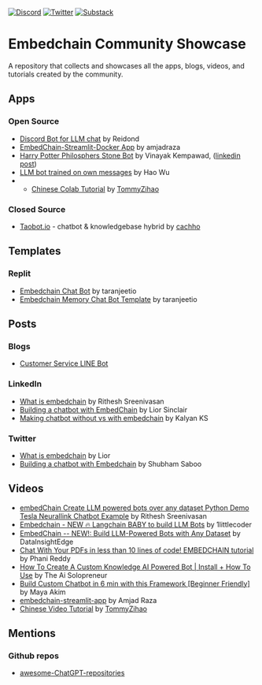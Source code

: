[![Discord](https://dcbadge.vercel.app/api/server/nhvCbCtKV?style=flat)](https://discord.gg/6PzXDgEjG5)
[![Twitter](https://img.shields.io/twitter/follow/embedchain)](https://twitter.com/embedchain)
[![Substack](https://img.shields.io/badge/Substack-%23006f5c.svg?logo=substack)](https://embedchain.substack.com/)

# Embedchain Community Showcase

A repository that collects and showcases all the apps, blogs, videos, and tutorials created by the community.

## Apps

### Open Source

- [Discord Bot for LLM chat](https://github.com/Reidond/discord_bots_playground/tree/c8b0c36541e4b393782ee506804c4b6962426dd6/python/chat-channel-bot) by Reidond
- [EmbedChain-Streamlit-Docker App](https://github.com/amjadraza/embedchain-streamlit-app) by amjadraza
- [Harry Potter Philosphers Stone Bot](https://github.com/vinayak-kempawad/Harry_Potter_Philosphers_Stone_Bot/) by Vinayak Kempawad, ([linkedin post](https://www.linkedin.com/feed/update/urn:li:activity:7080907532155686912/))
- [LLM bot trained on own messages](https://github.com/Harin329/harinBot) by Hao Wu
- - [Chinese Colab Tutorial](https://colab.research.google.com/drive/10_7Y0x4YXWVjuhhYwVraGQLpKAatTQTm?usp=sharing) by [TommyZihao](https://github.com/TommyZihao)

### Closed Source

- [Taobot.io](https://taobot.io) - chatbot & knowledgebase hybrid by [cachho](https://github.com/cachho)

## Templates

### Replit
- [Embedchain Chat Bot](https://replit.com/@taranjeet1/Embedchain-Chat-Bot) by taranjeetio
- [Embedchain Memory Chat Bot Template](https://replit.com/@taranjeetio/Embedchain-Memory-Chat-Bot-Template) by taranjeetio

## Posts

### Blogs

- [Customer Service LINE Bot](https://www.evanlin.com/langchain-embedchain/)

### LinkedIn

- [What is embedchain](https://www.linkedin.com/posts/activity-7079393104423698432-wRyi/) by Rithesh Sreenivasan
- [Building a chatbot with EmbedChain](https://www.linkedin.com/posts/activity-7078434598984060928-Zdso/) by Lior Sinclair
- [Making chatbot without vs with embedchain](https://www.linkedin.com/posts/kalyanksnlp_llms-chatbots-langchain-activity-7077453416221863936-7N1L/) by Kalyan KS

### Twitter

- [What is embedchain](https://twitter.com/AlphaSignalAI/status/1672668574450847745) by Lior
- [Building a chatbot with Embedchain](https://twitter.com/Saboo_Shubham_/status/1673537044419686401) by Shubham Saboo

## Videos

- [embedChain Create LLM powered bots over any dataset Python Demo Tesla Neurallink Chatbot Example](https://www.youtube.com/watch?v=bJqAn22a6Gc) by Rithesh Sreenivasan
- [Embedchain - NEW 🔥 Langchain BABY to build LLM Bots](https://www.youtube.com/watch?v=qj_GNQ06I8o) by 1littlecoder
- [EmbedChain -- NEW!: Build LLM-Powered Bots with Any Dataset](https://www.youtube.com/watch?v=XmaBezzGHu4) by DataInsightEdge
- [Chat With Your PDFs in less than 10 lines of code! EMBEDCHAIN tutorial](https://www.youtube.com/watch?v=1ugkcsAcw44) by Phani Reddy
- [How To Create A Custom Knowledge AI Powered Bot | Install + How To Use](https://www.youtube.com/watch?v=VfCrIiAst-c) by The Ai Solopreneur
- [Build Custom Chatbot in 6 min with this Framework [Beginner Friendly]](https://www.youtube.com/watch?v=-8HxOpaFySM) by Maya Akim
- [embedchain-streamlit-app](https://www.youtube.com/watch?v=3-9GVd-3v74) by Amjad Raza
- [Chinese Video Tutorial](https://www.bilibili.com/video/BV1YX4y1H7oN) by [TommyZihao](https://github.com/TommyZihao)



## Mentions

### Github repos

- [awesome-ChatGPT-repositories](https://github.com/taishi-i/awesome-ChatGPT-repositories)
